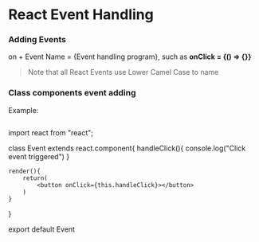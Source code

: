 # React Event Handling  

### Adding Events
on + Event Name = {Event handling program}, such as **onClick = {() => {}}**  

>Note that all React Events use Lower Camel Case to name  

### Class components event adding
Example:  
>```
import react from "react";

class Event extends react.component{
    handleClick(){
        console.log("Click event triggered")
    }

    render(){
        return(
            <button onClick={this.handleClick}></button>
        )
    }
}

export default Event  
```